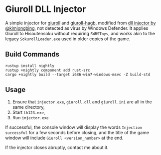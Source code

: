 # Giuroll DLL Injector

A simple injector for [giuroll](https://github.com/Giufinn/giuroll) and [giuroll-hagb](https://github.com/hagb/giuroll-hagb), modified from [dll injector by @kimjongbing](https://github.com/kimjongbing/dll_injector), not detected as virus by Windows Defender.
It applies Giuroll to Hisoutensoku without requiring `SWRSToys`, and works akin to the legacy `SokurollLoader.exe` used in older copies of the game.

## Build Commands
```
rustup install nightly
rustup +nightly component add rust-src
cargo +nightly build --target i686-win7-windows-msvc -Z build-std
```

## Usage
1. Ensure that `injector.exe`, `giuroll.dll` and `giuroll.ini` are all in the same directory,
2. Start `th123.exe`,
3. Run `injector.exe`

If successful, the console window will display the words `Injection successful` for a few seconds before closing, and the title of the game window will include `Giuroll <version_number>` at the end.

If the injector closes abruptly, contact me about it.
